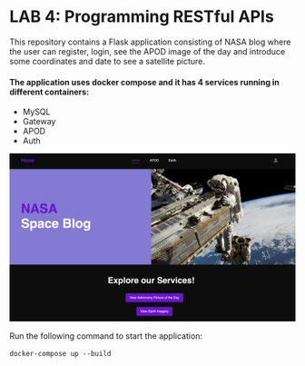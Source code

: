 # LAB 4: Programming RESTful APIs

This repository contains a Flask application consisting of NASA blog where the user can register, login, see the APOD image of the day and introduce some coordinates and date to see a satellite picture. 

#### The application uses docker compose and it has 4 services running in different containers: 
- MySQL
- Gateway
- APOD
- Auth

![NASA Blog](/src/gateway/static/images/nasa_blog_image.png)

Run the following command to start the application:
```
docker-compose up --build
```
